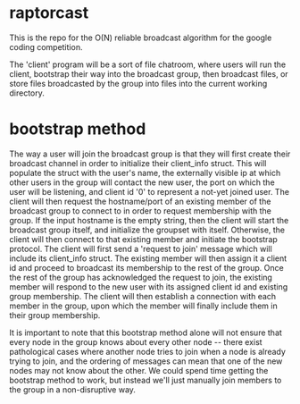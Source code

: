 raptorcast
==========

This is the repo for the O(N) reliable broadcast algorithm for the google coding competition.

The 'client' program will be a sort of file chatroom, where users will run the client, bootstrap their way into the broadcast group, then
broadcast files, or store files broadcasted by the group into files into the current working directory.

bootstrap method
==========

The way a user will join the broadcast group is that they will first create their broadcast channel in order to initialize their
client_info struct. This will populate the struct with the user's name, the externally visible ip at which other users in the group will
contact the new user, the port on which the user will be listening, and client id '0' to represent a not-yet joined user. The client will
then request the hostname/port of an existing member of the broadcast group to connect to in order to request membership with the group. If
the input hostname is the empty string, then the client will start the broadcast group itself, and initialize the groupset with itself.
Otherwise, the client will then connect to that existing member and initiate the bootstrap protocol.  The client will first send a 'request to join'
message which will include its client_info struct.  The existing member will then assign it a client id and proceed to broadcast its
membership to the rest of the group.  Once the rest of the group has acknowledged the request to join, the existing member will respond to
the new user with its assigned client id and existing group membership.  The client will then establish a connection with each member in
the group, upon which the member will finally include them in their group membership.

It is important to note that this bootstrap method alone will not ensure that every node in the group knows about every other node -- there
exist pathological cases where another node tries to join when a node is already trying to join, and the ordering of messages can mean that
one of the new nodes may not know about the other.  We could spend time getting the bootstrap method to work, but instead we'll just
manually join members to the group in a non-disruptive way.


